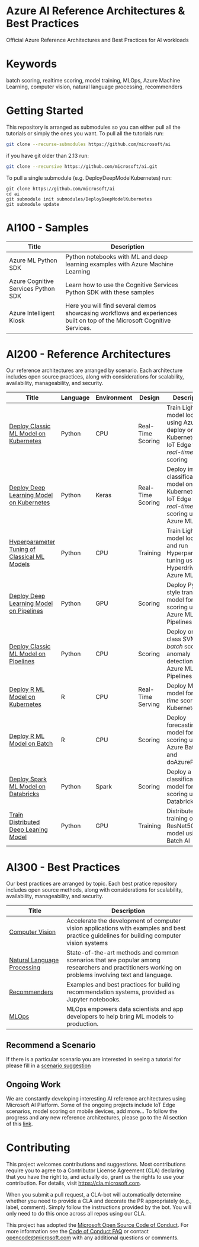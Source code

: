 # Azure AI Reference Architectures & Best Practices
Official Azure Reference Architectures and Best Practices for AI workloads 

# Keywords
batch scoring, realtime scoring, model training, MLOps, Azure Machine Learning, computer vision, natural language processing, recommenders

# Getting Started
This repository is arranged as submodules so you can either pull all the tutorials or simply the ones you want. 
To pull all the tutorials run:

```bash
git clone --recurse-submodules https://github.com/microsoft/ai
```

if you have git older than 2.13 run:

```bash
git clone --recursive https://github.com/microsoft/ai.git
```

To pull a single submodule (e.g. DeployDeepModelKubernetes) run:
```
git clone https://github.com/microsoft/ai
cd ai
git submodule init submodules/DeployDeepModelKubernetes
git submodule update
```
# AI100 - Samples

|Title|Description|
|-|-|
|Azure ML Python SDK|Python notebooks with ML and deep learning examples with Azure Machine Learning|
|Azure Cognitive Services Python SDK|Learn how to use the Cognitive Services Python SDK with these samples |
|Azure Intelligent Kiosk|Here you will find several demos showcasing workflows and experiences built on top of the Microsoft Cognitive Services.|


# AI200 - Reference Architectures <a name="Reference Architectures"></a>
Our reference architectures are arranged by scenario. Each architecture includes open source practices, along with considerations for scalability, availability, manageability, and security.

| Title                                     | Language | Environment | Design | Description                                                                       | Status                                                                                                                                                                                                                                                                                                              |
|----------------------------------------------|-------------|-------------|-------------|-----------------------------------------------------------------------------------|---------------------------------------------------------------------------------------------------------------------------------------------------------------------------------------------------------------------------------------------------------------------------------------------------------------------|
| [Deploy Classic ML Model on Kubernetes](https://github.com/microsoft/MLAKSDeployAML)       						   | Python | CPU  | Real-Time Scoring| Train LightGBM model locally using Azure ML, deploy on Kubernetes or IoT Edge for _real-time_ scoring                         | [![Build Status](https://dev.azure.com/AZGlobal/Azure%20Global%20CAT%20Engineering/_apis/build/status/AI%20CAT/Python-ML-RealTimeServing?branchName=master)](https://dev.azure.com/AZGlobal/Azure%20Global%20CAT%20Engineering/_build/latest?definitionId=21&branchName=master)
| [Deploy Deep Learning Model on Kubernetes](https://github.com/microsoft/AKSDeploymentTutorialAML)    				   | Python | Keras | Real-Time Scoring| Deploy image classification model on Kubernetes or IoT Edge for _real-time_ scoring using Azure ML             | [![Build Status](https://dev.azure.com/AZGlobal/Azure%20Global%20CAT%20Engineering/_apis/build/status/AI%20CAT/Python-Keras-RealTimeServing?branchName=master)](https://dev.azure.com/AZGlobal/Azure%20Global%20CAT%20Engineering/_build/latest?definitionId=17&branchName=master)
| [Hyperparameter Tuning of Classical ML Models](https://github.com/Microsoft/MLHyperparameterTuning) 				   | Python | CPU  | Training | Train LightGBM model locally and run Hyperparameter tuning using Hyperdrive in Azure ML                            | ![](https://dev.azure.com/customai/MLHyperparameterTuningPipeline/_apis/build/status/Microsoft.MLHyperparameterTuning?branchName=master)                                                                                                                                                                            |
| [Deploy Deep Learning Model on Pipelines](https://github.com/Azure/Batch-Scoring-Deep-Learning-Models-With-AML)      | Python | GPU  | Scoring | Deploy PyTorch style transfer model for _batch_ scoring using Azure ML Pipelines            | [![Build Status](https://dev.azure.com/customai/BatchScoringDeepLearningModelsWithAMLPipeline/_apis/build/status/Azure.Batch-Scoring-Deep-Learning-Models-With-AML?branchName=master)](https://dev.azure.com/customai/BatchScoringDeepLearningModelsWithAMLPipeline/_build/latest?definitionId=9&branchName=master) |
| [Deploy Classic ML Model on Pipelines](https://github.com/Microsoft/AMLBatchScoringPipeline)         				   | Python | CPU  | Scoring | Deploy one-class SVM for _batch_ scoring anomaly detection using Azure ML Pipelines | ![](https://dev.azure.com/customai/AMLBatchScoringPipeline/_apis/build/status/Microsoft.AMLBatchScoringPipeline?branchName=master)                                                                                                                                                                                  |
| [Deploy R ML Model on Kubernetes](https://github.com/Azure/RealtimeRDeployment)         							   | R | CPU | Real-Time Serving       | Deploy ML model for _real-time_ scoring on Kubernetes |  |
| [Deploy R ML Model on Batch](https://github.com/Azure/RBatchScoring)         										   | R | CPU  | Scoring     | Deploy forecasting model for _batch_ scoring using Azure Batch and doAzureParallel |  | 
| [Deploy Spark ML Model on Databricks](https://github.com/Azure/BatchSparkScoringPredictiveMaintenance)         	   | Python | Spark  | Scoring | Deploy a classification model for _batch_ scoring using Databricks |                                                                                                                                                                                 |
| [Train Distributed Deep Leaning Model](https://github.com/Azure/DistributedDeepLearning/)         				   | Python | GPU  | Training | Distributed training of ResNet50 model using Batch AI |                                                                                                                                                                                  |

# AI300 - Best Practices <a name="Best Practices"></a>
Our best practices are arranged by topic. Each best pratice repository includes open source methods, along with considerations for scalability, availability, manageability, and security.

| Title | Description | 
|-------|-------------|
|[Computer Vision](https://github.com/microsoft/computervision)| Accelerate the development of computer vision applications with examples and best practice guidelines for building computer vision systems
|[Natural Language Processing](https://github.com/microsoft/nlp)|State-of-the-art methods and common scenarios that are popular among researchers and practitioners working on problems involving text and language.|
|[Recommenders](https://github.com/microsoft/recommenders)| Examples and best practices for building recommendation systems, provided as Jupyter notebooks.| 
|[MLOps](https://github.com/microsoft/MLOps)| MLOps empowers data scientists and app developers to help bring ML models to production. |


## Recommend a Scenario
If there is a particular scenario you are interested in seeing a tutorial for please fill in a [scenario suggestion](https://github.com/Microsoft/AIReferenceArchitectures/issues/new?assignees=&labels=&template=scenario_request.md&title=%5BSCENARIO%5D)

## Ongoing Work
We are constantly developing interesting AI reference architectures using Microsoft AI Platform. Some of the ongoing projects include IoT Edge scenarios, model scoring on mobile devices, add more... To follow the progress and any new reference architectures, please go to the AI section of this [link](https://docs.microsoft.com/en-us/azure/architecture/reference-architectures/).

# Contributing

This project welcomes contributions and suggestions.  Most contributions require you to agree to a
Contributor License Agreement (CLA) declaring that you have the right to, and actually do, grant us
the rights to use your contribution. For details, visit https://cla.microsoft.com.

When you submit a pull request, a CLA-bot will automatically determine whether you need to provide
a CLA and decorate the PR appropriately (e.g., label, comment). Simply follow the instructions
provided by the bot. You will only need to do this once across all repos using our CLA.

This project has adopted the [Microsoft Open Source Code of Conduct](https://opensource.microsoft.com/codeofconduct/).
For more information see the [Code of Conduct FAQ](https://opensource.microsoft.com/codeofconduct/faq/) or
contact [opencode@microsoft.com](mailto:opencode@microsoft.com) with any additional questions or comments.
